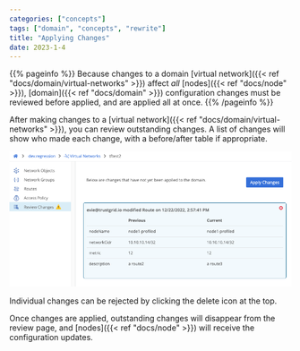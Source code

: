 ```yaml
---
categories: ["concepts"]
tags: ["domain", "concepts", "rewrite"]
title: "Applying Changes"
date: 2023-1-4
---
```


{{% pageinfo %}}
Because changes to a domain [virtual network]({{< ref "docs/domain/virtual-networks" >}}) affect _all_ [nodes]({{< ref "docs/node" >}}), [domain]({{< ref "docs/domain" >}}) configuration changes must be reviewed before applied, and are applied all at once.
{{% /pageinfo %}}

After making changes to a [virtual network]({{< ref "docs/domain/virtual-networks" >}}), you can review outstanding changes. A list of changes will show who made each change, with a before/after table if appropriate.

![img](outstanding-changes.png)

Individual changes can be rejected by clicking the delete icon at the top.

Once changes are applied, outstanding changes will disappear from the review page, and [nodes]({{< ref "docs/node" >}}) will receive the configuration updates.
